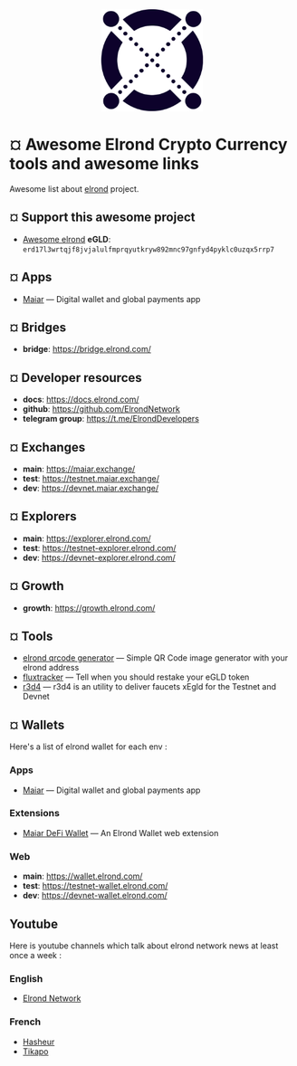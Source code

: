 <div align="center">
	<img width="180" height="180" src="media/elrond-egld-logo.png" alt="Elrond">
</div>

# ¤ Awesome Elrond Crypto Currency tools and awesome links

Awesome list about [elrond](https://elrond.com/) project.

## ¤ Support this awesome project

- [Awesome elrond](http://qrcodegen.eu/?text=erd17l3wrtqjf8jvjalulfmprqyutkryw892mnc97gnfyd4pyklc0uzqx5rrp7) **eGLD**: `erd17l3wrtqjf8jvjalulfmprqyutkryw892mnc97gnfyd4pyklc0uzqx5rrp7`

## ¤ Apps

- [Maiar](http://get.maiar.com/brcoqsch41) — Digital wallet and global payments app

## ¤ Bridges

- **bridge**: https://bridge.elrond.com/

## ¤ Developer resources

- **docs**: https://docs.elrond.com/
- **github**: https://github.com/ElrondNetwork
- **telegram group**: https://t.me/ElrondDevelopers

## ¤ Exchanges

- **main**: https://maiar.exchange/
- **test**: https://testnet.maiar.exchange/
- **dev**: https://devnet.maiar.exchange/

## ¤ Explorers

- **main**: https://explorer.elrond.com/
- **test**: https://testnet-explorer.elrond.com/
- **dev**: https://devnet-explorer.elrond.com/

## ¤ Growth

- **growth**: https://growth.elrond.com/

## ¤ Tools

- [elrond qrcode generator](http://qrcodegen.eu/?text=erd17l3wrtqjf8jvjalulfmprqyutkryw892mnc97gnfyd4pyklc0uzqx5rrp7) — Simple QR Code image generator with your elrond address
- [fluxtracker](https://fluxtracker.fr/) — Tell when you should restake your eGLD token
- [r3d4](https://r3d4.fr/elrond/testnet/index.php) — r3d4 is an utility to deliver faucets xEgld for the Testnet and Devnet

## ¤ Wallets

Here's a list of elrond wallet for each env :

### Apps
- [Maiar](http://get.maiar.com/brcoqsch41) — Digital wallet and global payments app

### Extensions
- [Maiar DeFi Wallet](https://chrome.google.com/webstore/detail/maiar-defi-wallet/dngmlblcodfobpdpecaadgfbcggfjfnm) — An Elrond Wallet web extension

### Web
- **main**: https://wallet.elrond.com/
- **test**: https://testnet-wallet.elrond.com/
- **dev**: https://devnet-wallet.elrond.com/

## Youtube

Here is youtube channels which talk about elrond network news at least once a week :

### English
- [Elrond Network](https://www.youtube.com/channel/UCRLKQHcjuWW_-JOZ-DqQTXw)

### French
- [Hasheur](https://www.youtube.com/c/Hasheur)
- [Tikapo](https://www.youtube.com/c/Tikapo)
